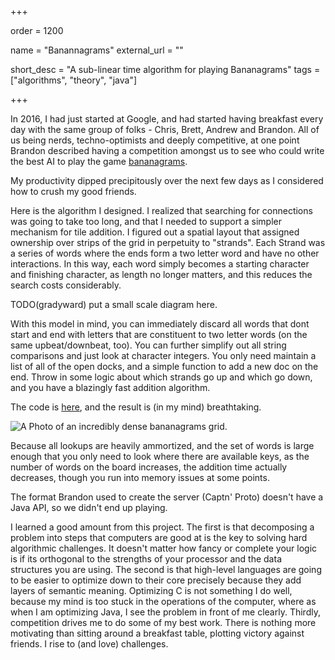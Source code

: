 +++

order = 1200

name = "Banannagrams"
external_url = ""

short_desc = "A sub-linear time algorithm for playing Bananagrams"
tags = ["algorithms", "theory", "java"]

+++

In 2016, I had just started at Google, and had started having breakfast every day with the same group of folks - Chris, Brett, Andrew and Brandon. All of us being nerds, techno-optimists and deeply competitive, at one point Brandon described having a competition amongst us to see who could write the best AI to play the game [bananagrams](www.gradybward.com). 

My productivity dipped precipitously over the next few days as I considered how to crush my good friends.

Here is the algorithm I designed.  I realized that searching for connections was going to take too long, and that I needed to support a simpler mechanism for tile addition.  I figured out a spatial layout that assigned ownership over strips of the grid in perpetuity to "strands". Each Strand was a series of words where the ends form a two letter word and have no other interactions. In this way, each word simply becomes a starting character and finishing character, as length no longer matters, and this reduces the search costs considerably.

TODO(gradyward) put a small scale diagram here.

With this model in mind, you can immediately discard all words that dont start and end with letters that are constituent to two letter words (on the same upbeat/downbeat, too). You can further simplify out all string comparisons and just look at character integers. You only need maintain a list of all of the open docks, and a simple function to add a new doc on the end.  Throw in some logic about which strands go up and which go down, and you have a blazingly fast addition algorithm.

The code is [here](http://github.com/gbdubs/bananagrams), and the result is (in my mind) breathtaking.

![A Photo of an incredibly dense bananagrams grid.](../img/bananagrams.png)

Because all lookups are heavily ammortized, and the set of words is large enough that you only need to look where there are available keys, as the number of words on the board increases, the addition time actually decreases, though you run into memory issues at some points. 

The format Brandon used to create the server (Captn' Proto) doesn't have a Java API, so we didn't end up playing.

I learned a good amount from this project. The first is that decomposing a problem into steps that computers are good at is the key to solving hard algorithmic challenges. It doesn't matter how fancy or complete your logic is if its orthogonal to the strengths of your processor and the data structures you are using. The second is that high-level languages are going to be easier to optimize down to their core precisely because they add layers of semantic meaning. Optimizing C is not something I do well, because my mind is too stuck in the operations of the computer, where as when I am optimizing Java, I see the problem in front of me clearly. Thirdly, competition drives me to do some of my best work. There is nothing more motivating than sitting around a breakfast table, plotting victory against friends. I rise to (and love) challenges.